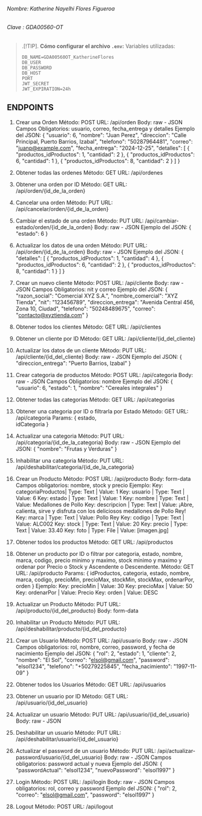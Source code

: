 ###### Nombre: Katherine Nayelhi Flores Figueroa
###### Clave : GDA00560-OT

> .[!TIP].
> **Cómo configurar el archivo `.env`:**
> Variables utilizadas:
>    ```env
>    DB_NAME=GDA00560OT_KatherineFlores
>    DB_USER
>    DB_PASSWORD
>    DB_HOST
>    PORT
>    JWT_SECRET
>    JWT_EXPIRATION=24h
>    ```

## ENDPOINTS

1. Crear una Orden
    Método: POST
    URL: /api/orden
    Body: raw - JSON
    Campos Obligatorios: usuario, correo, fecha_entrega y detalles
    Ejemplo del JSON:
    {
        "usuario": 6,
        "nombre": "Juan Perez",
        "direccion": "Calle Principal, Puerto Barrios, Izabal",
        "telefono": "50287964481",
        "correo": "juanp@example.com",
        "fecha_entrega": "2024-12-25",
        "detalles": [
            {
            "productos_idProductos": 1,
            "cantidad": 2
            },
            {
            "productos_idProductos": 6,
            "cantidad": 1
            },
            {
            "productos_idProductos": 8,
            "cantidad": 2
            }
        ]
    }

2. Obtener todas las ordenes
    Método: GET
    URL: /api/ordenes

3. Obtener una orden por ID
    Método: GET
    URL: /api/orden/{id_de_la_orden}

4. Cancelar una orden
    Método: PUT
    URL: /api/cancelar/orden/{id_de_la_orden}

5. Cambiar el estado de una orden
    Método: PUT
    URL: /api/cambiar-estado/orden/{id_de_la_orden}
    Body: raw - JSON
    Ejemplo del JSON:
    {
        "estado": 6
    }

6. Actualizar los datos de una orden
    Método: PUT
    URL: /api/orden/{id_de_la_orden}
    Body: raw - JSON
    Ejemplo del JSON:
    {
        "detalles": [
            {
            "productos_idProductos": 1,
            "cantidad": 4
            },
            {
            "productos_idProductos": 6,
            "cantidad": 2
            },
            {
            "productos_idProductos": 8,
            "cantidad": 1
            }
        ]
    }

7. Crear un nuevo cliente
    Método: POST
    URL: /api/cliente
    Body: raw - JSON
    Campos Obligatorios: nit y correo
    Ejemplo del JSON:
    {
        "razon_social": "Comercial XYZ S.A.",
        "nombre_comercial": "XYZ Tienda",
        "nit": "123456789",
        "direccion_entrega": "Avenida Central 456, Zona 10, Ciudad",
        "telefono": "50248489675",
        "correo": "contacto@xyztienda.com"
    }

8. Obtener todos los clientes
     Método: GET
    URL: /api/clientes

9. Obtener un cliente por ID
    Método: GET
    URL: /api/cliente/{id_del_cliente}

10. Actualizar los datos de un cliente
    Método: PUT
    URL: /api/cliente/{id_del_cliente}
    Body: raw - JSON
    Ejemplo del JSON:
    {
        "direccion_entrega": "Puerto Barrios, Izabal"
    }

11. Crear categoria de productos
    Método: POST
    URL: /api/categoria
    Body: raw - JSON
    Campos Obligatorios: nombre
    Ejemplo del JSON:
    {
        "usuario": 6,
        "estado": 1,
        "nombre": "Cereales integrales"
    }

12. Obtener todas las categorias
    Método: GET
    URL: /api/categorias

13. Obtener una categoria por ID o filtrarla por Estado
    Método: GET
    URL: /api/categoria
    Params: {
                estado,  
                idCategoria
            }

14. Actualizar una categoria
    Método: PUT
    URL: /api/categoria/{id_de_la_categoria}
    Body: raw - JSON
    Ejemplo del JSON:
    {
        "nombre": "Frutas y Verduras"
    }

15. Inhabilitar una categoria
    Método: PUT
    URL: /api/deshabilitar/categoria/{id_de_la_categoria}

16. Crear un Producto
    Método: POST
    URL: /api/producto
    Body: form-data
    Campos obligatorios: nombre, stock y precio
    Ejemplo:
    Key: categoriaProductos| Type: Text | Value: 1 
    Key: usuario           | Type: Text | Value: 6 
    Key: estado            | Type: Text | Value: 1 
    Key: nombre            | Type: Text | Value: Medallones de Pollo 
    Key: descripcion       | Type: Text | Value: ¡Abre, calienta, sirve y disfruta con los deliciosos medallones de Pollo Rey!  
    Key: marca             | Type: Text | Value: Pollo Rey 
    Key: codigo            | Type: Text | Value: ALC002 
    Key: stock             | Type: Text | Value: 20 
    Key: precio            | Type: Text | Value: 33.40 
    Key: foto              | Type: File | Value: [imagen.jpg] 

17. Obtener todos los productos
    Método: GET
    URL: /api/productos

18. Obtener un producto por ID o filtrar por categoria, estado, nombre, marca, codigo, precio minimo y maximo, stock minimo y maximo y ordenar por Precio o Stock y Ascendente o Descendente.
    Método: GET
    URL: /api/producto
    Params: {
                idProductos,
                categoria,
                estado,
                nombre,
                marca,
                codigo,
                precioMin,
                precioMax,
                stockMin,
                stockMax,
                ordenarPor,
                orden
            }
    Ejemplo:
    Key: precioMin     | Value: 30
    Key: precioMax     | Value: 50
    Key: ordenarPor    | Value: Precio
    Key: orden         | Value: DESC

19. Actualizar un Producto
    Método: PUT
    URL: /api/producto/{id_del_producto}
    Body: form-data


20. Inhabilitar un Producto
    Método: PUT
    URL: /api/deshabilitar/producto/{id_del_producto}

21. Crear un Usuario
    Método: POST
    URL: /api/usuario
    Body: raw - JSON
    Campos obligatorios: rol, nombre, correo, password, y fecha de nacimiento
    Ejemplo del JSON:
    {
        "rol": 2,
        "estado":  1,
        "cliente": 2,
        "nombre": "El Sol",
        "correo": "elsol@gmail.com",
        "password": "elsol1234",
        "telefono": "+50279225845",
        "fecha_nacimiento": "1997-11-09"
    }


22. Obtener todos los Usuarios
    Método: GET
    URL: /api/usuarios

23. Obtener un usuario por ID
    Método: GET
    URL: /api/usuario/{id_del_usuario}

24. Actualizar un usuario
    Método: PUT
    URL: /api/usuario/{id_del_usuario}
    Body: raw - JSON

25. Deshabilitar un usuario
    Método: PUT
    URL: /api/deshabilitar/usuario/{id_del_usuario}

26. Actualizar el password de un usuario
    Método: PUT
    URL: /api/actualizar-password/usuario/{id_del_usuario}
    Body: raw - JSON
    Campos obligatorios: password actual y nueva
    Ejemplo del JSON:
    {
        "passwordActual": "elsol1234",
        "nuevoPassword": "elsol1997"
    }

27. Login
    Método: POST
    URL: /api/login
    Body: raw - JSON
    Campos obligatorios: rol, correo y password
    Ejemplo del JSON:
    {
        "rol": 2,
        "correo": "elsol@gmail.com",
        "password": "elsol1997"
    }

28. Logout
    Método: POST
    URL: /api/logout
